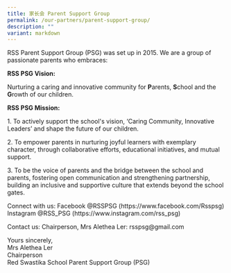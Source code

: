 ```yaml
---
title: 家长会 Parent Support Group
permalink: /our-partners/parent-support-group/
description: ""
variant: markdown
---
```

<p>RSS Parent Support Group (PSG) was set up in 2015. We are a group of passionate
parents who embraces:</p>
<p><strong>RSS PSG Vision:</strong>
</p>
<p>Nurturing a caring and innovative community for <strong>P</strong>arents, <strong>S</strong>chool
and the <strong>G</strong>rowth of our children.</p>
<p><strong>RSS PSG Mission:</strong>
</p>
<p>1. To actively support the school's vision, ‘Caring Community, Innovative
Leaders’ and shape the future of our children.</p>
<p>2. To empower parents in nurturing joyful learners with exemplary character,
through collaborative efforts, educational initiatives, and mutual support.</p>
<p>3. To be the voice of parents and the bridge between the school and parents,
fostering open communication and strengthening partnership, building an
inclusive and supportive culture that extends beyond the school gates.</p>
<p>Connect with us: Facebook @RSSPSG (<a rel="noopener noreferrer nofollow" target="_blank">https://www.facebook.com/Rsspsg</a>)
Instagram @RSS_PSG (<a rel="noopener noreferrer nofollow" target="_blank">https://www.instagram.com/rss_psg</a>)</p>
<p>Contact us: Chairperson, Mrs Alethea Ler: <a rel="noopener noreferrer nofollow" target="_blank">rsspsg@gmail.com</a>
</p>
<p>Yours sincerely,
<br>Mrs Alethea Ler
<br>Chairperson
<br>Red Swastika School Parent Support Group (PSG)</p>
<p>&nbsp;</p>
<p>&nbsp;</p>